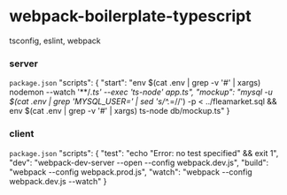 # webpack-boilerplate-typescript
tsconfig, eslint, webpack

### server
`package.json`
"scripts": {
    "start": "env $(cat .env | grep -v '#' | xargs) nodemon --watch '**/*.ts' --exec 'ts-node' app.ts",
    "mockup": "mysql -u $(cat .env | grep 'MYSQL_USER=' | sed 's/^.*=//') -p < ../fleamarket.sql && env $(cat .env | grep -v '#' | xargs) ts-node db/mockup.ts"
}


### client
`package.json`
"scripts": {
  "test": "echo \"Error: no test specified\" && exit 1",
  "dev": "webpack-dev-server --open --config webpack.dev.js",
  "build": "webpack --config webpack.prod.js",
  "watch": "webpack --config webpack.dev.js --watch"
}

